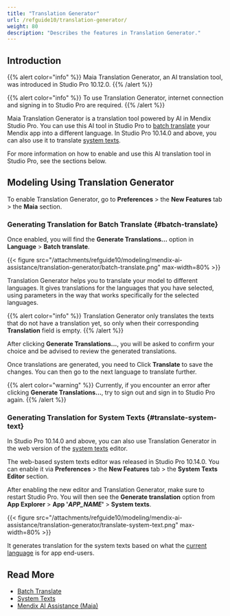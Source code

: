 ```yaml
---
title: "Translation Generator"
url: /refguide10/translation-generator/
weight: 80
description: "Describes the features in Translation Generator."
---
```


## Introduction 

{{% alert color="info" %}}
Maia Translation Generator, an AI translation tool, was introduced in Studio Pro 10.12.0.
{{% /alert %}}

{{% alert color="info" %}}
To use Translation Generator, internet connection and signing in to Studio Pro are required.
{{% /alert %}}

Maia Translation Generator is a translation tool powered by AI in Mendix Studio Pro. You can use this AI tool in Studio Pro to [batch translate](/refguide10/batch-translate/) your Mendix app into a different language. In Studio Pro 10.14.0 and above, you can also use it to translate [system texts](/refguide10/system-texts/).

For more information on how to enable and use this AI translation tool in Studio Pro, see the sections below.

## Modeling Using Translation Generator

To enable Translation Generator, go to **Preferences** > the **New Features** tab > the **Maia** section.

### Generating Translation for Batch Translate {#batch-translate}

Once enabled, you will find the **Generate Translations...** option in **Language** > **Batch translate**. 

{{< figure src="/attachments/refguide10/modeling/mendix-ai-assistance/translation-generator/batch-translate.png" max-width=80% >}}

Translation Generator helps you to translate your model to different languages. It gives translations for the languages that you have selected, using parameters in the way that works specifically for the selected languages.

{{% alert color="info" %}}
Translation Generator only translates the texts that do not have a translation yet, so only when their corresponding **Translation** field is empty.
{{% /alert %}}

After clicking **Generate Translations...**, you will be asked to confirm your choice and be advised to review the generated translations.

Once translations are generated, you need to Click **Translate** to save the changes. You can then go to the next language to translate further.

{{% alert color="warning" %}}
Currently, if you encounter an error after clicking **Generate Translations...**, try to sign out and sign in to Studio Pro again.
{{% /alert %}}

### Generating Translation for System Texts {#translate-system-text}

In Studio Pro 10.14.0 and above, you can also use Translation Generator in the web version of the [system texts](/refguide10/system-texts/) editor. 

The web-based system texts editor was released in Studio Pro 10.14.0. You can enable it via **Preferences** > the **New Features** tab > the **System Texts Editor** section.

After enabling the new editor and Translation Generator, make sure to restart Studio Pro. You will then see the **Generate translation** option from **App Explorer** > **App '*APP_NAME*'** > **System texts**.

{{< figure src="/attachments/refguide10/modeling/mendix-ai-assistance/translation-generator/translate-system-text.png" max-width=80% >}}

It generates translation for the system texts based on what the [current language](/refguide10/translatable-texts/#current-language) is for app end-users. 

## Read More

* [Batch Translate](/refguide10/batch-translate/)
* [System Texts](/refguide10/system-texts/)
* [Mendix AI Assistance (Maia)](/refguide10/mendix-ai-assistance/)
